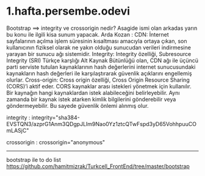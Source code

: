 # 1.hafta.persembe.odevi
Bootstrap ==> integrity ve crossorigin nedir?
Asagide ismi olan arkadas yarın bu konu ile ilgili kisa sunum yapacak.
Arda Kozan  :
CDN: İnternet sayfalarının açılma işlem süresinin kısaltması amacıyla ortaya çıkan, son kullanıcının fiziksel olarak ne
yakın olduğu sunucudan verileri indirmesine yarayan bir sunucu ağı sistemidir.
Integrity: Integrity özelliği, Subresource Integrity (SRI) Türkçe karşlığı Alt Kaynak Bütünlüğü olan, CDN ağı ile üçüncü
parti serviste tutulan kaynaklarının hash değerlerini internet sunucusundaki kaynakların hash değerleri ile
karşılaştırarak güvenlik açıklarını engellemiş olurlar.
Cross-origin: Cross origin özelliği, Cross Origin Resource Sharing (CORS)’i aktif eder. CORS kaynaklar arası istekleri
yönetmek için kullanılır. Bir kaynağın hangi kaynaklardan istek alabileceğini belirleyebilir. Aynı zamanda bir kaynak
istek atarken kimlik bilgilerini gönderebilir veya göndermeyebilir. Bu sayede güvenlik önlemi alınmış olur.

integrity   : 
integrity="sha384-EVSTQN3/azprG1Anm3QDgpJLIm9Nao0Yz1ztcQTwFspd3yD65VohhpuuCOmLASjC"

crossorigin :
crossorigin="anonymous"
*********************************
bootstrap ile to do list 
https://github.com/hamitmizrak/Turkcell_FrontEnd/tree/master/bootstrap
